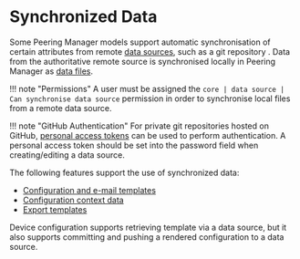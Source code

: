 # Synchronized Data

Some Peering Manager models support automatic synchronisation of certain
attributes from remote [data sources](../models/core/datasource.md), such as a
git repository . Data from the authoritative remote source is synchronised
locally in Peering Manager as [data files](../models/core/datafile.md).

!!! note "Permissions"
    A user must be assigned the
    `core | data source | Can synchronise data source` permission in order to
    synchronise local files from a remote data source.

!!! note "GitHub Authentication"
    For private git repositories hosted on GitHub, [personal access tokens][1]
    can be used to perform authentication. A personal access token should be
    set into the password field when creating/editing a data source.

The following features support the use of synchronized data:

* [Configuration and e-mail templates](../templating/index.md)
* [Configuration context data](../models/extras/configcontext.md)
* [Export templates](../models/extras/exporttemplate.md)

Device configuration supports retrieving template via a data source, but it
also supports committing and pushing a rendered configuration to a data
source.

[1]: https://docs.github.com/en/authentication/keeping-your-account-and-data-secure/managing-your-personal-access-tokens
